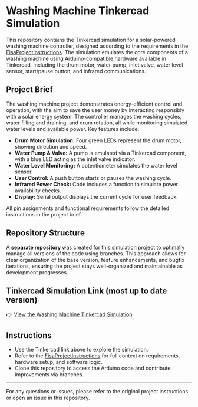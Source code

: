 # Washing Machine Tinkercad Simulation

This repository contains the Tinkercad simulation for a solar-powered washing machine controller, designed according to the requirements in the [FisaProjectInstructions](https://github.com/230500226/ESS370S/blob/main/FisaProject/FisaProjectInstructions.md). The simulation emulates the core components of a washing machine using Arduino-compatible hardware available in Tinkercad, including the drum motor, water pump, inlet valve, water level sensor, start/pause button, and infrared communications.

## Project Brief

The washing machine project demonstrates energy-efficient control and operation, with the aim to save the user money by interacting responsibly with a solar energy system. The controller manages the washing cycles, water filling and draining, and drum rotation, all while monitoring simulated water levels and available power. Key features include:

- **Drum Motor Simulation:** Four green LEDs represent the drum motor, showing direction and speed.
- **Water Pump & Valve:** A pump is emulated via a Tinkercad component, with a blue LED acting as the inlet valve indicator.
- **Water Level Monitoring:** A potentiometer simulates the water level sensor.
- **User Control:** A push button starts or pauses the washing cycle.
- **Infrared Power Check:** Code includes a function to simulate power availability checks.
- **Display:** Serial output displays the current cycle for user feedback.

All pin assignments and functional requirements follow the detailed instructions in the project brief.

## Repository Structure

A **separate repository** was created for this simulation project to optimally manage all versions of the code using branches. This approach allows for clear organization of the base version, feature enhancements, and bugfix iterations, ensuring the project stays well-organized and maintainable as development progresses.

## Tinkercad Simulation Link (most up to date version)

👉 [View the Washing Machine Tinkercad Simulation](https://www.tinkercad.com/things/lIeWDSdEnZv-arduinowashingmacinev22)

## Instructions

- Use the Tinkercad link above to explore the simulation.
- Refer to the [FisaProjectInstructions](https://github.com/230500226/ESS370S/blob/main/FisaProject/FisaProjectInstructions.md) for full context on requirements, hardware setup, and software logic.
- Clone this repository to access the Arduino code and contribute improvements via branches.

---

For any questions or issues, please refer to the original project instructions or open an issue in this repository.
